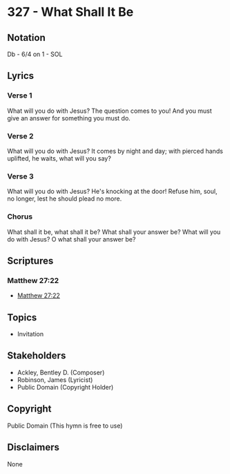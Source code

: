 # 327 - What Shall It Be

## Notation

Db - 6/4 on 1 - SOL

## Lyrics

### Verse 1

What will you do with Jesus? The question comes to you! And you must give an answer for something you must do.

### Verse 2

What will you do with Jesus? It comes by night and day; with pierced hands uplifted, he waits, what will you say?

### Verse 3

What will you do with Jesus? He's knocking at the door! Refuse him, soul, no longer, lest he should plead no more.

### Chorus

What shall it be, what shall it be? What shall your answer be? What will you do with Jesus? O what shall your answer be?


## Scriptures

### Matthew 27:22

- [Matthew 27:22](https://www.biblegateway.com/passage/?search=Matthew%2027%3A22)


## Topics

- Invitation

## Stakeholders

- Ackley, Bentley D. (Composer)
- Robinson, James (Lyricist)
- Public Domain (Copyright Holder)

## Copyright

Public Domain
(This hymn is free to use)

## Disclaimers

None

